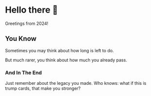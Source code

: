 # Hello there 👋

Greetings from 2024!

## You Know

Sometimes you may think about how long is left to do.

But much rarer, you think about how much you already pass.

### And In The End

Just remember about the legacy you made.
Who knows: what if this is trump cards, that make you stronger?

<!--
**Locked15/Locked15** is a ✨ _special_ ✨ repository because its `README.md` (this file) appears on your GitHub profile.

Here are some ideas to get you started:

- 🔭 I’m currently working on ...
- 🌱 I’m currently learning ...
- 👯 I’m looking to collaborate on ...
- 🤔 I’m looking for help with ...
- 💬 Ask me about ...
- 📫 How to reach me: ...
- 😄 Pronouns: ...
- ⚡ Fun fact: ...
-->
